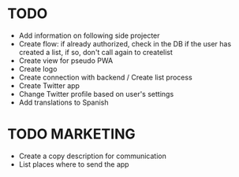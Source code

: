 TODO
=======

* Add information on following side projecter
* Create flow: if already authorized, check in the DB if the user has created a list, if so, don't call again to createlist
* Create view for pseudo PWA
* Create logo
* Create connection with backend / Create list process
* Create Twitter app
* Change Twitter profile based on user's settings
* Add translations to Spanish


TODO MARKETING
========
* Create a copy description for communication
* List places where to send the app